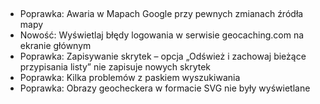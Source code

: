 ##
- Poprawka: Awaria w Mapach Google przy pewnych zmianach źródła mapy
- Nowość: Wyświetlaj błędy logowania w serwisie geocaching.com na ekranie głównym
- Poprawka: Zapisywanie skrytek – opcja „Odśwież i zachowaj bieżące przypisania listy” nie zapisuje nowych skrytek
- Poprawka: Kilka problemów z paskiem wyszukiwania
- Poprawka: Obrazy geocheckera w formacie SVG nie były wyświetlane
